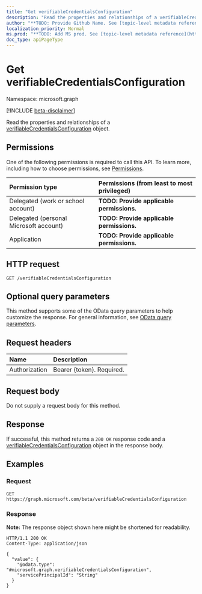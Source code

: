 ```yaml
---
title: "Get verifiableCredentialsConfiguration"
description: "Read the properties and relationships of a verifiableCredentialsConfiguration object."
author: "**TODO: Provide Github Name. See [topic-level metadata reference](https://msgo.azurewebsites.net/add/document/guidelines/metadata.html#topic-level-metadata)**"
localization_priority: Normal
ms.prod: "**TODO: Add MS prod. See [topic-level metadata reference](https://msgo.azurewebsites.net/add/document/guidelines/metadata.html#topic-level-metadata)**"
doc_type: apiPageType
---
```


# Get verifiableCredentialsConfiguration
Namespace: microsoft.graph

[!INCLUDE [beta-disclaimer](../../includes/beta-disclaimer.md)]

Read the properties and relationships of a [verifiableCredentialsConfiguration](../resources/verifiablecredentialsconfiguration.md) object.

## Permissions
One of the following permissions is required to call this API. To learn more, including how to choose permissions, see [Permissions](/graph/permissions-reference).

|Permission type|Permissions (from least to most privileged)|
|:---|:---|
|Delegated (work or school account)|**TODO: Provide applicable permissions.**|
|Delegated (personal Microsoft account)|**TODO: Provide applicable permissions.**|
|Application|**TODO: Provide applicable permissions.**|

## HTTP request

<!-- {
  "blockType": "ignored"
}
-->
``` http
GET /verifiableCredentialsConfiguration
```

## Optional query parameters
This method supports some of the OData query parameters to help customize the response. For general information, see [OData query parameters](/graph/query-parameters).

## Request headers
|Name|Description|
|:---|:---|
|Authorization|Bearer {token}. Required.|

## Request body
Do not supply a request body for this method.

## Response

If successful, this method returns a `200 OK` response code and a [verifiableCredentialsConfiguration](../resources/verifiablecredentialsconfiguration.md) object in the response body.

## Examples

### Request
<!-- {
  "blockType": "request",
  "name": "get_verifiablecredentialsconfiguration"
}
-->
``` http
GET https://graph.microsoft.com/beta/verifiableCredentialsConfiguration
```


### Response
**Note:** The response object shown here might be shortened for readability.
<!-- {
  "blockType": "response",
  "truncated": true,
  "@odata.type": "microsoft.graph.verifiableCredentialsConfiguration"
}
-->
``` http
HTTP/1.1 200 OK
Content-Type: application/json

{
  "value": {
    "@odata.type": "#microsoft.graph.verifiableCredentialsConfiguration",
    "servicePrincipalId": "String"
  }
}
```

